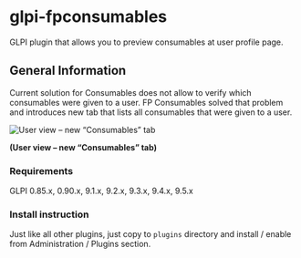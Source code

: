 # glpi-fpconsumables
GLPI plugin that allows you to preview consumables at user profile page.

## General Information
Current solution for Consumables does not allow to verify which consumables were given to a user. FP Consumables solved that problem and introduces new tab that lists all consumables that were given to a user.

![User view – new “Consumables” tab](https://cloud.githubusercontent.com/assets/3634020/8589126/f02a85a4-2612-11e5-8b1e-b143f8313426.png)

**(User view – new “Consumables” tab)**

### Requirements
GLPI 0.85.x, 0.90.x, 9.1.x, 9.2.x, 9.3.x, 9.4.x, 9.5.x

### Install instruction
Just like all other plugins, just copy to `plugins` directory and install / enable from Administration / Plugins section.
